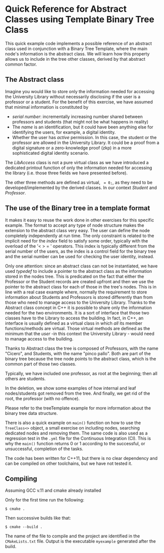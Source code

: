 # Quick Reference for Abstract Classes using Template Binary Tree Class

This quick example code implements a possible reference of an abstract class used in conjunction with a Binary Tree Template, where the main node's information is the abstract class. We will learn how this property allows us to include in the tree other classes, derived by that abstract common factor.

## The Abstract class
Imagine you would like to store only the information needed for accessing the University Library without necessarily disclosing if the user is a professor or a student. For the benefit of this exercise, we have assumed that minimal information is constituted by
- _serial number_: incrementally increasing number shared between professors and students (that might not be what happens in reality)
- The _name_ is an identification, but it could have been anything else for identifying the users, for example, a digital identity.
- Whether the user has _active_ permission. In this case, the student or the professor are allowed in the University Library. It could be a proof from a digital signature or a zero-knowledge proof (zkp) in a more sophisticated digital identity scenario.

The _LibAccess_ class is not a pure virtual class as we have introduced a dedicated printout function of only the information needed for accessing the library (i.e. those three fields we have presented before).

The other three methods are defined as virtual, ` = 0;`, as they need to be developed/implemented by the derived classes. In our context _Student_ and _Professor_.


## The use of the Binary tree in a template format 

It makes it easy to reuse the work done in other exercises for this specific example. The format to accept any type of node structure makes the extension to the abstract class very easy.  The user can define the node completely independently at run time. The only constraint is related to the implicit need for the _index_ field to satisfy some order, typically with the overload of the '< > = ' operators. This index is typically different from the serial number of the users, as the index is a control field for the binary tree and the serial number can be used for checking the user identity, instead.

Only one attention: since an abstract class can not be instantiated, we have used _typedef_ to include a pointer to the abstract class as the information stored in the nodes tree. This is predicated on the fact that either the Professor or the Student records are created upfront and then we use the pointer to the abstract class for each of those in the tree's nodes. This is in line with a real case example where, normally the requirement to store information about Students and Professors is stored differently than from those who need to manage access to the University Library. Thanks to the Abstract class concept in C++ it is possible to share only the information needed for the two environments. It is a sort of interface that those two classes have to the Library to access the building. In fact, in C++, an interface is usually defined as a virtual class in which *all* its member functions/methods are virtual. Those virtual methods are defined as the minimum that the _user_ -in this context the University Library - would need to manage access to the building.

Thanks to Abstract class the tree is composed of Professors, with the name "Cicero", and Students, with the name "pinco pallo". Both are part of the binary tree because the tree node points to the abstract class, which is the common part of those two classes.

Typically, we have included one professor, as root at the beginning; then all others are students. 

In the deletion, we show some examples of how internal and leaf nodes/students got removed from the tree. And finally, we get rid of the root, the professor (with no offence).

Please refer to the treeTemplate example for more information about the binary tree data structure.


There is also a quick example on `main()` function on how to use the `TreeClass<>` object, a small exercise on including nodes, searching dedicated nodes and removing them. The same code is also used as a regression test in the `.yml` file for the Continuous Integration (CI). This is why the `main()` function returns 0 or 1 according to the successful, or unsuccessful, completion of the tasks.


The code has been written for C++11, but there is no clear dependency and can be compiled on other toolchains, but we have not tested it.



## Compiling
Assuming GCC v.11 and cmake already installed

Only for the first time run the following:

`$ cmake . `

Then successive builds like that:

`$ cmake --build . `

The name of the file to compile and the project are identified in the `CMakeLists.txt` file. 
Output is the executable `myexample` generated after the build.

